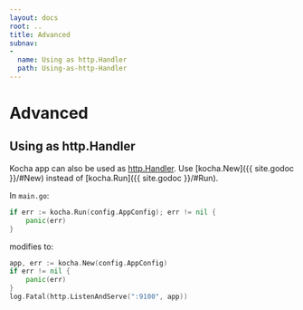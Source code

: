 ```yaml
---
layout: docs
root: ..
title: Advanced
subnav:
-
  name: Using as http.Handler
  path: Using-as-http-Handler
---
```


# Advanced <a id="Advanced"></a>

## Using as http.Handler <a id="Using-as-http-Handler"></a>

Kocha app can also be used as [http.Handler](http://golang.org/pkg/net/http/#Handler). Use [kocha.New]({{ site.godoc }}/#New) instead of [kocha.Run]({{ site.godoc }}/#Run).

In `main.go`:

```go
if err := kocha.Run(config.AppConfig); err != nil {
    panic(err)
}
```

modifies to:

```go
app, err := kocha.New(config.AppConfig)
if err != nil {
    panic(err)
}
log.Fatal(http.ListenAndServe(":9100", app))
```
